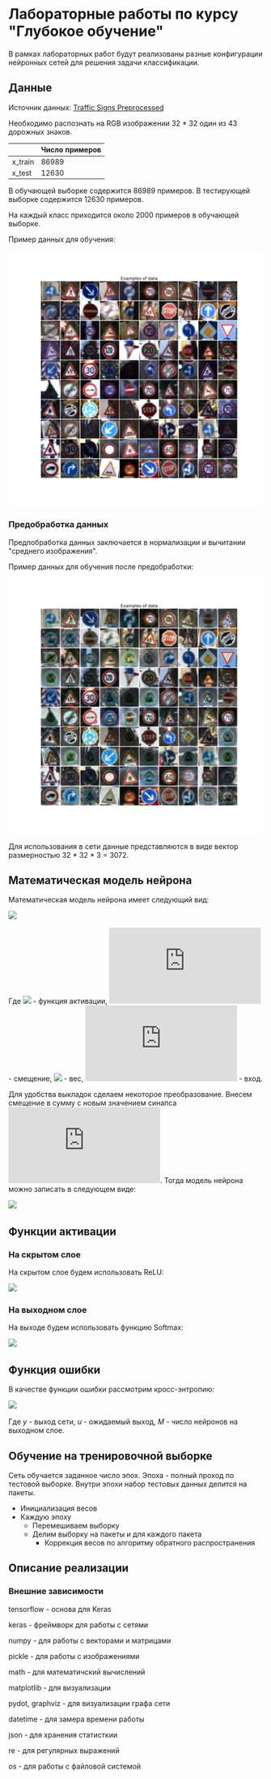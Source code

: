 # Лабораторные работы по курсу "Глубокое обучение"
В рамках лабораторных работ будут реализованы разные конфигурации
нейронных сетей для решения задачи классификации.

## Данные
Источник данных: [Traffic Signs Preprocessed](https://www.kaggle.com/valentynsichkar/traffic-signs-preprocessed)

Необходимо распознать на RGB изображении 32 * 32 один из 43 дорожных знаков.

|          |  Число примеров |
|  ------- | --------------- |
| x_train  | 86989           |
| x_test   | 12630           |

В обучающей выборке содержится 86989 примеров.
В тестирующей выборке содержится 12630 примеров.

На каждый класс приходится около 2000 примеров в обучающей выборке.

Пример данных для обучения:

![](img/training_examples_0.png "Исходные данные train")

### Предобработка данных
Предпобработка данных заключается в нормализации и вычитании "среднего изображения".

Пример данных для обучения после предобработки:

![](img/training_examples_2.png "Исходные данные train")

Для использования в сети данные представляются в виде вектор размерностью 32 * 32 * 3 = 3072.


## Математическая модель нейрона
Математическая модель нейрона имеет следующий вид:

![](https://latex.codecogs.com/svg.latex?u_k=b_k+\sum\limits_{j=1}^nw_{k,j}x_j\qquad&space;y_k=\phi(u_k))

Где ![](https://latex.codecogs.com/svg.latex?\phi) - функция активации, ![](https://latex.codecogs.com/svg.latex?b_k) -
смещение, ![](https://latex.codecogs.com/svg.latex?w_{k,j}) - вес, ![](https://latex.codecogs.com/svg.latex?x) - вход.

Для удобства выкладок сделаем некоторое преобразование. Внесем смещение в сумму с новым значением синапса ![](https://latex.codecogs.com/svg.latex?x_0=1).
Тогда модель нейрона можно записать в следующем виде:

![](https://latex.codecogs.com/svg.latex?u_k=\sum\limits_{j=0}^nw_{k,j}x_j\qquad&space;y_k=\phi(u_k))

## Функции активации
### На скрытом слое
На скрытом слое будем использовать ReLU:

![](https://latex.codecogs.com/svg.latex?\phi^{(1)}(u)=max(0,u))

### На выходном слое
На выходе будем использовать функцию Softmax:

![](https://latex.codecogs.com/svg.latex?\phi^{(2)}(u_j)=\frac{e^{u_j}}{\sum\limits_{i=0}^ne^{u_i}})

## Функция ошибки
В качестве функции ошибки рассмотрим кросс-энтропию:

![](https://latex.codecogs.com/svg.latex?E(w)=\sum\limits_{j=1}^My_j\ln{u_j})

Где *y* - выход сети, *u* - ожидаемый выход, *M* - число нейронов на выходном слое.

## Обучение на тренировочной выборке
Сеть обучается заданное число эпох. Эпоха - полный проход по тестовой выборке.
Внутри эпохи набор тестовых данных делится на пакеты.

* Инициализация весов
* Каждую эпоху
    * Перемешиваем выборку
    * Делим выборку на пакеты и для каждого пакета
        * Коррекция весов по алгоритму обратного распространения
        
## Описание реализации
### Внешние зависимости
tensorflow - основа для Keras

keras - фреймворк для работы с сетями

numpy - для работы с векторами и матрицами

pickle - для работы с изображениями

math - для математичский вычислений

matplotlib - для визуализации

pydot, graphviz - для визуализации графа сети

datetime - для замера времени работы

json - для хранения статисткии

re - для регулярных выражений

os - для работы с файловой системой
